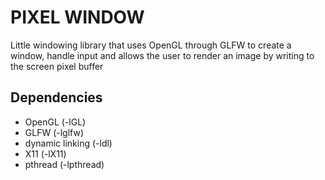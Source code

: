 # PIXEL WINDOW
Little windowing library that uses OpenGL through GLFW to create a window, handle input and allows the user to render an image by writing to the screen pixel buffer

## Dependencies
 - OpenGL (-lGL)
 - GLFW (-lglfw)
 - dynamic linking (-ldl)
 - X11 (-lX11)
 - pthread (-lpthread)
